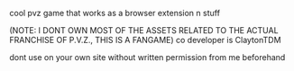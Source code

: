 cool pvz game that works as a browser extension n stuff 

(NOTE: I DONT OWN MOST OF THE ASSETS RELATED TO THE ACTUAL FRANCHISE OF P.V.Z., THIS IS A FANGAME) 
co developer is ClaytonTDM

dont use on your own site without written permission from me beforehand  
